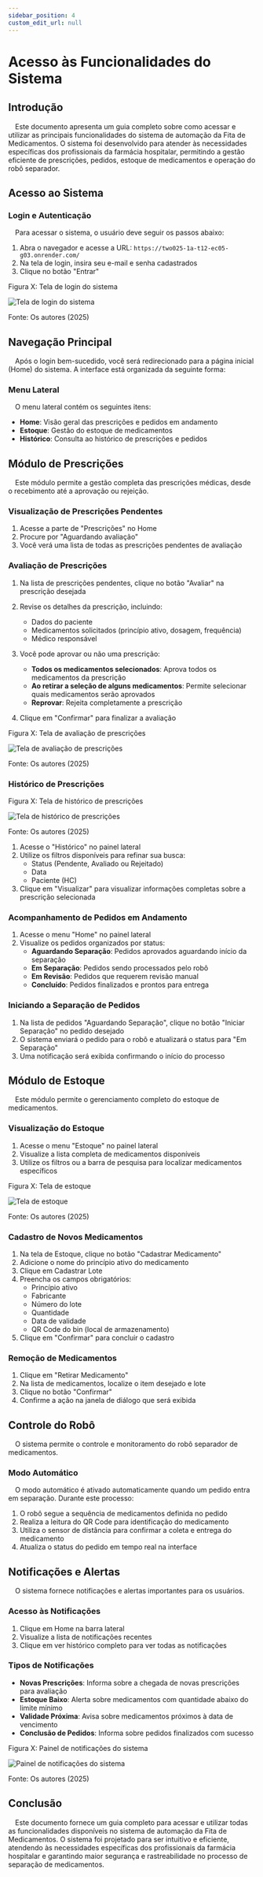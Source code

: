```yaml
---
sidebar_position: 4
custom_edit_url: null
---
```


# Acesso às Funcionalidades do Sistema

## Introdução

&emsp;Este documento apresenta um guia completo sobre como acessar e utilizar as principais funcionalidades do sistema de automação da Fita de Medicamentos. O sistema foi desenvolvido para atender às necessidades específicas dos profissionais da farmácia hospitalar, permitindo a gestão eficiente de prescrições, pedidos, estoque de medicamentos e operação do robô separador.

## Acesso ao Sistema

### Login e Autenticação

&emsp;Para acessar o sistema, o usuário deve seguir os passos abaixo:

1. Abra o navegador e acesse a URL: `https://two025-1a-t12-ec05-g03.onrender.com/`
2. Na tela de login, insira seu e-mail e senha cadastrados
3. Clique no botão "Entrar"

<p style={{textAlign: 'center'}}>Figura X: Tela de login do sistema</p>
<div style={{margin: 25}}>
    <div style={{textAlign: 'center'}}>
        <img src={require("../../../../media/telaLogin.png").default} style={{width: 800}} alt="Tela de login do sistema" />
        <br />
    </div>
</div>
<p style={{textAlign: 'center'}}>Fonte: Os autores (2025)</p>

## Navegação Principal

&emsp;Após o login bem-sucedido, você será redirecionado para a página inicial (Home) do sistema. A interface está organizada da seguinte forma:

### Menu Lateral

&emsp;O menu lateral contém os seguintes itens:

- **Home**: Visão geral das prescrições e pedidos em andamento
- **Estoque**: Gestão do estoque de medicamentos
- **Histórico**: Consulta ao histórico de prescrições e pedidos

## Módulo de Prescrições

&emsp;Este módulo permite a gestão completa das prescrições médicas, desde o recebimento até a aprovação ou rejeição.

### Visualização de Prescrições Pendentes

1. Acesse a parte de "Prescrições" no Home
2. Procure por "Aguardando avaliação"
3. Você verá uma lista de todas as prescrições pendentes de avaliação

### Avaliação de Prescrições

1. Na lista de prescrições pendentes, clique no botão "Avaliar" na prescrição desejada
2. Revise os detalhes da prescrição, incluindo:
   - Dados do paciente
   - Medicamentos solicitados (princípio ativo, dosagem, frequência)
   - Médico responsável
3. Você pode aprovar ou não uma prescrição:
   - **Todos os medicamentos selecionados**: Aprova todos os medicamentos da prescrição
   - **Ao retirar a seleção de alguns medicamentos**: Permite selecionar quais medicamentos serão aprovados
   - **Reprovar**: Rejeita completamente a prescrição

4. Clique em "Confirmar" para finalizar a avaliação

<p style={{textAlign: 'center'}}>Figura X: Tela de avaliação de prescrições</p>
<div style={{margin: 25}}>
    <div style={{textAlign: 'center'}}>
        <img src={require("../../../../media/PlataformaWeb.png").default} style={{width: 800}} alt="Tela de avaliação de prescrições" />
        <br />
    </div>
</div>
<p style={{textAlign: 'center'}}>Fonte: Os autores (2025)</p>

### Histórico de Prescrições

<p style={{textAlign: 'center'}}>Figura X: Tela de histórico de prescrições</p>
<div style={{margin: 25}}>
    <div style={{textAlign: 'center'}}>
        <img src={require("../../../../media/telaHistorico.png").default} style={{width: 800}} alt="Tela de histórico de prescrições" />
        <br />
    </div>
</div>
<p style={{textAlign: 'center'}}>Fonte: Os autores (2025)</p>

1. Acesse o "Histórico" no painel lateral
2. Utilize os filtros disponíveis para refinar sua busca:
   - Status (Pendente, Avaliado ou Rejeitado)
   - Data
   - Paciente (HC)
4. Clique em "Visualizar" para visualizar informações completas sobre a prescrição selecionada

### Acompanhamento de Pedidos em Andamento

1. Acesse o menu "Home" no painel lateral
2. Visualize os pedidos organizados por status:
   - **Aguardando Separação**: Pedidos aprovados aguardando início da separação
   - **Em Separação**: Pedidos sendo processados pelo robô
   - **Em Revisão**: Pedidos que requerem revisão manual
   - **Concluído**: Pedidos finalizados e prontos para entrega

### Iniciando a Separação de Pedidos

1. Na lista de pedidos "Aguardando Separação", clique no botão "Iniciar Separação" no pedido desejado
2. O sistema enviará o pedido para o robô e atualizará o status para "Em Separação"
3. Uma notificação será exibida confirmando o início do processo

## Módulo de Estoque

&emsp;Este módulo permite o gerenciamento completo do estoque de medicamentos.

### Visualização do Estoque

1. Acesse o menu "Estoque" no painel lateral
2. Visualize a lista completa de medicamentos disponíveis
3. Utilize os filtros ou a barra de pesquisa para localizar medicamentos específicos

<p style={{textAlign: 'center'}}>Figura X: Tela de estoque</p>
<div style={{margin: 25}}>
    <div style={{textAlign: 'center'}}>
        <img src={require("../../../../media/telaEstoque.png").default} style={{width: 800}} alt="Tela de estoque" />
        <br />
    </div>
</div>
<p style={{textAlign: 'center'}}>Fonte: Os autores (2025)</p>

### Cadastro de Novos Medicamentos

1. Na tela de Estoque, clique no botão "Cadastrar Medicamento"
2. Adicione o nome do princípio ativo do medicamento
3. Clique em Cadastrar Lote
4. Preencha os campos obrigatórios:
   - Princípio ativo
   - Fabricante
   - Número do lote
   - Quantidade
   - Data de validade
   - QR Code do bin (local de armazenamento)
5. Clique em "Confirmar" para concluir o cadastro

### Remoção de Medicamentos

1. Clique em "Retirar Medicamento"
2. Na lista de medicamentos, localize o item desejado e lote
3. Clique no botão "Confirmar"
4. Confirme a ação na janela de diálogo que será exibida
## Controle do Robô

&emsp;O sistema permite o controle e monitoramento do robô separador de medicamentos.

### Modo Automático

&emsp;O modo automático é ativado automaticamente quando um pedido entra em separação. Durante este processo:

1. O robô segue a sequência de medicamentos definida no pedido
2. Realiza a leitura do QR Code para identificação do medicamento
3. Utiliza o sensor de distância para confirmar a coleta e entrega do medicamento
4. Atualiza o status do pedido em tempo real na interface

## Notificações e Alertas

&emsp;O sistema fornece notificações e alertas importantes para os usuários.

### Acesso às Notificações

1. Clique em Home na barra lateral
2. Visualize a lista de notificações recentes
3. Clique em ver histórico completo para ver todas as notificações

### Tipos de Notificações

- **Novas Prescrições**: Informa sobre a chegada de novas prescrições para avaliação
- **Estoque Baixo**: Alerta sobre medicamentos com quantidade abaixo do limite mínimo
- **Validade Próxima**: Avisa sobre medicamentos próximos à data de vencimento
- **Conclusão de Pedidos**: Informa sobre pedidos finalizados com sucesso

<p style={{textAlign: 'center'}}>Figura X: Painel de notificações do sistema</p>
<div style={{margin: 25}}>
    <div style={{textAlign: 'center'}}>
        <img src={require("../../../../media/telaNotificacoes.png").default} style={{width: 800}} alt="Painel de notificações do sistema" />
        <br />
    </div>
</div>
<p style={{textAlign: 'center'}}>Fonte: Os autores (2025)</p>

## Conclusão

&emsp;Este documento fornece um guia completo para acessar e utilizar todas as funcionalidades disponíveis no sistema de automação da Fita de Medicamentos. O sistema foi projetado para ser intuitivo e eficiente, atendendo às necessidades específicas dos profissionais da farmácia hospitalar e garantindo maior segurança e rastreabilidade no processo de separação de medicamentos.